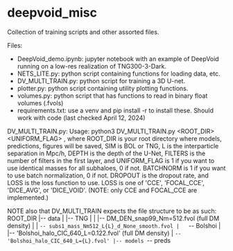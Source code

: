 # deepvoid_misc
Collection of training scripts and other assorted files. 

Files:
- DeepVoid_demo.ipynb: jupyter notebook with an example of DeepVoid running on a low-res realization of TNG300-3-Dark.
- NETS_LITE.py: python script containing functions for loading data, etc.
- DV_MULTI_TRAIN.py: python script for training a 3D U-net.
- plotter.py: python script containing utility plotting functions.
- volumes.py: python script that has functions to read in binary float volumes (.fvols)
- requirements.txt: use a venv and pip install -r to install these. Should work with code (last checked April 12, 2024)

DV_MULTI_TRAIN.py:
Usage: python3 DV_MULTI_TRAIN.py <ROOT_DIR> <SIM> <L> <DEPTH> <FILTERS> <UNIFORM_FLAG> <BATCHNORM> <DROPOUT> <LOSS>, 
        where ROOT_DIR is your root directory where models, predictions, figures will be saved,
        SIM is BOL or TNG, L is the interparticle separation in Mpc/h,
        DEPTH is the depth of the U-Net, FILTERS is the number of filters in the first layer,
        and UNIFORM_FLAG is 1 if you want to use identical masses for all subhaloes, 0 if not.
        BATCHNORM is 1 if you want to use batch normalization, 0 if not.
        DROPOUT is the dropout rate, and LOSS is the loss function to use.
        LOSS is one of 'CCE', 'FOCAL_CCE', 'DICE_AVG', or 'DICE_VOID'.
(NOTE: only CCE and FOCAL_CCE are implemented.)


NOTE also that DV_MULTI_TRAIN expects the file structure to be as such:
ROOT_DIR
|-- data
|   |-- TNG
|   |   |-- DM_DEN_snap99_Nm=512.fvol (full DM density)
|   |   `-- subs1_mass_Nm512_L{L}_d_None_smooth.fvol
|   `-- Bolshoi
|       |-- 'Bolshoi_halo_CIC_640_L=0.122.fvol' (full DM density)
|       `-- 'Bolshoi_halo_CIC_640_L={L}.fvol'
|-- models
`-- preds
